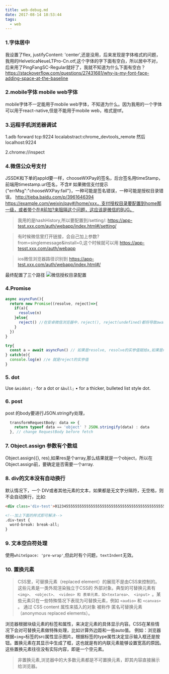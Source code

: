 ```yaml
---
title: web-debug.md
date: 2017-08-14 18:53:44
tags:
  - web
---
```


### 1.字体居中
我设置了flex, justifyContent: 'center',还是没用，后来发现是字体格式的问题，我用的HelveticaNeueLTPro-Cn.otf,这个字体的字下面有空白，所以居中不对，后来用了PingFangSC-Regular就好了，我就不知道为什么下面有空白？
https://stackoverflow.com/questions/27431681/why-is-my-font-face-adding-space-at-the-baseline

### 2.mobile字体 mobile web字体
mobile字体不一定能用于mobile web字体，不知道为什么。因为我用的一个字体可以用于react-native,但是不能用于mobile web，格式是ttf。

### 3.远程手机浏览器调试
1.adb forward tcp:9224 localabstract:chrome_devtools_remote
然后localhost:9224

2.chrome://inspect

<!-- more -->

### 4.微信公众号支付
JSSDK和下单的appId要一样，chooseWXPay的签名，后台签名用timeStamp，前端用timestamp.url签名，不含#
如果微信支付提示{"errMsg":"chooseWXPay:fail"}，一种可能是签名错误，一种可能是授权目录错误。
http://tieba.baidu.com/p/3961646394
https://example.com/weixin/pay#/home/xxx，支付授权目录要配置到home那一级，或者带个在#前加?来阻隔这个问题，这应该是微信的BUG。

> 我用的是hashHistory,所以要配置到/setting/:
https://app-test.xxx.com/auth/webapp/index.html#/setting/

> 有时候微信里打开链接，会自己加上参数?from=singlemessage&install=0,这个时候就可以用
https://app-tesst.xxx.com/auth/webapp

> ios微信浏览器路径识别到
https://app-test.xxx.com/auth/webapp/index.html#/

最终配置了三个路径
![微信授权目录配置](/images/wechat_pay.png)

### 4.Promise
``` js
async asyncFun(){
  return new Promise((resolve, reject)=>{
    if(a){
      resolve(n)
    }else{
      reject() //在安卓微信浏览器中，reject(), reject(undefined)都将导致await 等待，直至超时。这个应该是bug;reject(123)参数不为undeefined就可以。
    }
  })
}

try{
  const a = await asyncFun() // 如果是resolve, resolve的实参值赋给a,如果是reject,a为初始值
} catch(e){
  console.log(e) //e 就是reject的实参值
}
```

### 5. dot
Use `&middot;` · for a dot or `&bull;` • for a thicker, bulleted list style dot.

### 6. post
post 的body要进行JSON.stringify处理，   

``` js
  transformRequestBody: data => {
    return typeof data == 'object' ? JSON.stringify(data) : data
  }, // change RequestBody before fetch
```

### 7. Object.assign 参数有个数组
Object.assign({}, res),如果res是个array,那么结果就是一个object，所以在Object.assign前，要确定是否需要一个array.

### 8. div的文本没有自动换行
默认情况下，一个 DIV或者其他元素的文本，如果都是无文字分隔符，无空格，则不会自动换行，比如:
``` html
<div class='div-test'>012345555555555555555555555555555555555555555555555555555555</div>

<!--加上下面的样式即可解决-->
.div-test {
  word-break: break-all;
}
```

### 9. 文本空白符处理
使用`whiteSpace: 'pre-wrap'`,但此时有个问题，`textIndent`无效。

### 10. 置换元素
> CSS里，可替换元素（replaced element）的展现不是由CSS来控制的。这些元素是一类外观渲染独立于CSS的 外部对象。典型的可替换元素有`<img>、 <object>、 <video> 和 表单元素，如<textarea>、 <input> `。某些元素只在一些特殊情况下表现为可替换元素，例如 `<audio>` 和 `<canvas>` 。 通过 CSS content 属性来插入的对象 被称作 匿名可替换元素（anonymous replaced elements）。

浏览器根据块级元素的标签和属性，来决定元素的具体显示内容。CSS在某些情况下会对可替换元素做特殊处理，比如计算外边距和一些auto值。
例如：浏览器根据`<img>`标签的src属性显示图片。根据标签的type属性决定显示输入框还是按钮。置换元素在其显示中生成了框，这也就是有的内联元素能够设置宽高的原因。这些置换元素往往没有实际内容，即是一个空元素。

> 非置换元素,浏览器中的大多数元素都是不可置换元素，即其内容直接展示给浏览器。